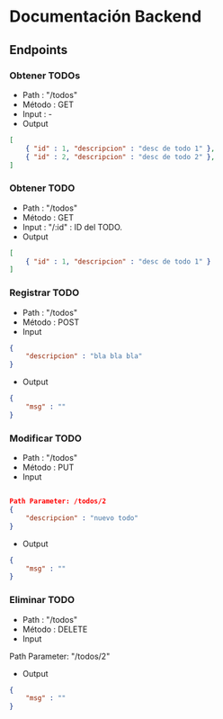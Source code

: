 # Documentación Backend

## Endpoints

### Obtener TODOs

- Path : "/todos"
- Método : GET
- Input : -
- Output

``` json
[
    { "id" : 1, "descripcion" : "desc de todo 1" },
    { "id" : 2, "descripcion" : "desc de todo 2" },
]
```

### Obtener TODO

- Path : "/todos"
- Método : GET
- Input : "/:id" : ID del TODO.
- Output

``` json
[
    { "id" : 1, "descripcion" : "desc de todo 1" }
]
```

### Registrar TODO

- Path : "/todos"
- Método : POST
- Input

``` json
{
    "descripcion" : "bla bla bla"
}
```

- Output

``` json
{
    "msg" : ""
}
```

### Modificar TODO

- Path : "/todos"
- Método : PUT
- Input

``` json

Path Parameter: /todos/2
{
    "descripcion" : "nuevo todo"
}
```

- Output

``` json
{
    "msg" : ""
}
```

### Eliminar TODO

- Path : "/todos"
- Método : DELETE
- Input

Path Parameter: "/todos/2"

- Output

``` json
{
    "msg" : ""
}
```